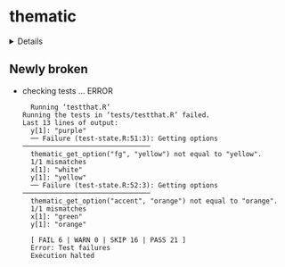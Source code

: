 # thematic

<details>

* Version: 0.1.2
* GitHub: https://github.com/rstudio/thematic
* Source code: https://github.com/cran/thematic
* Date/Publication: 2021-03-29 15:00:03 UTC
* Number of recursive dependencies: 122

Run `cloud_details(, "thematic")` for more info

</details>

## Newly broken

*   checking tests ... ERROR
    ```
      Running ‘testthat.R’
    Running the tests in ‘tests/testthat.R’ failed.
    Last 13 lines of output:
      y[1]: "purple"
      ── Failure (test-state.R:51:3): Getting options ────────────────────────────────
      thematic_get_option("fg", "yellow") not equal to "yellow".
      1/1 mismatches
      x[1]: "white"
      y[1]: "yellow"
      ── Failure (test-state.R:52:3): Getting options ────────────────────────────────
      thematic_get_option("accent", "orange") not equal to "orange".
      1/1 mismatches
      x[1]: "green"
      y[1]: "orange"
      
      [ FAIL 6 | WARN 0 | SKIP 16 | PASS 21 ]
      Error: Test failures
      Execution halted
    ```

